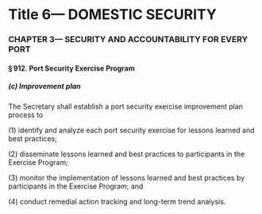 
# Title 6— DOMESTIC SECURITY
### CHAPTER 3— SECURITY AND ACCOUNTABILITY FOR EVERY PORT
#### § 912. Port Security Exercise Program
##### (c) Improvement plan

The Secretary shall establish a port security exercise improvement plan process to

(1) identify and analyze each port security exercise for lessons learned and best practices;

(2) disseminate lessons learned and best practices to participants in the Exercise Program;

(3) monitor the implementation of lessons learned and best practices by participants in the Exercise Program; and

(4) conduct remedial action tracking and long-term trend analysis.
